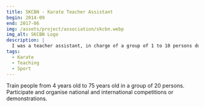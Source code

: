```yaml
---
title: SKCBN - Karate Teacher Assistant
begin: 2014-09
end: 2017-06
img: /assets/project/association/skcbn.webp
img_alt: SKCBN Logo
description: |
  I was a teacher assistant, in charge of a group of 1 to 10 persons during classes.
tags:
  - Karate
  - Teaching
  - Sport
---
```


Train people from 4 years old to 75 years old in a group of 20 persons.
Participate and organise national and international competitions or demonstrations.
